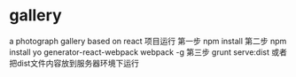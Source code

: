 # gallery
a photograph gallery based on react
项目运行
第一步
npm install
第二步
npm install yo generator-react-webpack webpack -g
第三步
grunt serve:dist
或者
把dist文件内容放到服务器环境下运行
